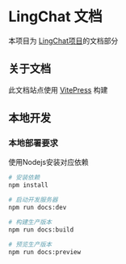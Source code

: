 # LingChat 文档

本项目为 [LingChat项目](https://github.com/SlimeBoyOwO/LingChat/)的文档部分

## 关于文档

此文档站点使用 [VitePress](https://vitepress.dev/) 构建

## 本地开发

### 本地部署要求

使用Nodejs安装对应依赖

```bash
# 安装依赖
npm install

# 启动开发服务器
npm run docs:dev

# 构建生产版本
npm run docs:build

# 预览生产版本
npm run docs:preview
```
